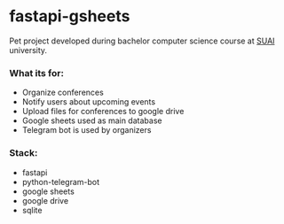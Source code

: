 # fastapi-gsheets
Pet project developed during bachelor computer science course at [SUAI](https://guap.ru/en/) university.  

### What its for: 
- Organize conferences
- Notify users about upcoming events
- Upload files for conferences to google drive
- Google sheets used as main database
- Telegram bot is used by organizers

### Stack:
- fastapi
- python-telegram-bot
- google sheets
- google drive
- sqlite

